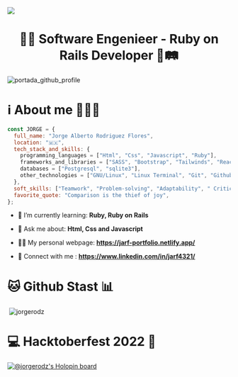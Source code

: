 ![](https://komarev.com/ghpvc/?username=JorgeRodz)

<h1 align="center">👨‍💻 Software Engenieer - Ruby on Rails Developer 💎🛤</h1>

![portada_github_profile](https://user-images.githubusercontent.com/13999498/197710375-0c194796-adf4-4140-a354-1712be9b4a5a.gif)

# ℹ️ About me 👨🏻‍🦱

```javascript
const JORGE = {
  full_name: "Jorge Alberto Rodriguez Flores",
  location: "🇲🇽",
  tech_stack_and_skills: {
    programming_languages = ["Html", "Css", "Javascript", "Ruby"],
    frameworks_and_libraries = ["SASS", "Bootstrap", "Tailwinds", "React", "Ruby on Raisl"],
    databases = ["Postgresql", "sqlite3"],
    other_technologies = ["GNU/Linux", "Linux Terminal", "Git", "Github" ]
  },
  soft_skills: ["Teamwork", "Problem-solving", "Adaptability", " Critical thinking","Decision-making"],
  favorite_quote: "Comparison is the thief of joy",
};
```

- 🌱 I’m currently learning: **Ruby, Ruby on Rails**

- 💬 Ask me about: **Html, Css and Javascript**

- 👨‍💻 My personal webpage: **<a href="https://jarf-portfolio.netlify.app/" target="blank" rel="noopener noreferrer">https://jarf-portfolio.netlify.app/</a>**

- 🤝 Connect with me : **<a href="https://www.linkedin.com/in/jarf4321/" target="blank" rel="noopener noreferrer">https://www.linkedin.com/in/jarf4321/</a>**

# 🐱 Github Stast 📊

<p>&nbsp;<img align="center" src="https://github-readme-stats.vercel.app/api?username=jorgerodz&show_icons=true&locale=en" alt="jorgerodz" /></p>

# 💻 Hacktoberfest 2022 🎃

[![@jorgerodz's Holopin board](https://holopin.me/jorgerodz)](https://holopin.io/@jorgerodz)
